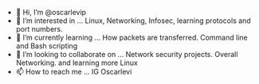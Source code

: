 - 👋 Hi, I’m @oscarlevip
- 👀 I’m interested in ... Linux, Networking, Infosec, learning protocols and port numbers.
- 🌱 I’m currently learning ... How packets are transferred. Command line and Bash scripting
- 💞️ I’m looking to collaborate on ... Network security projects. Overall Networking. and learning more Linux 
- 📫 How to reach me ... IG Oscarlevi

<!---
oscarlevip/oscarlevip is a ✨ special ✨ repository because its `README.md` (this file) appears on your GitHub profile.
You can click the Preview link to take a look at your changes.
--->
